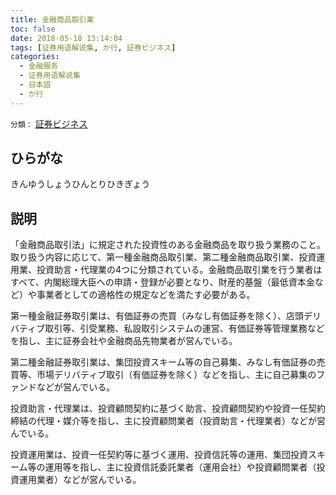```yaml
---
title: 金融商品取引業
toc: false
date: 2018-05-18 13:14:04
tags: [证券用语解说集, か行, 証券ビジネス]
categories:
  - 金融服务
  - 证券用语解说集
  - 日本語
  - か行
---
```


`分類：` [証券ビジネス](/tags/証券ビジネス/)

## ひらがな

きんゆうしょうひんとりひきぎょう

## 説明

「金融商品取引法」に規定された投資性のある金融商品を取り扱う業務のこと。取り扱う内容に応じて、第一種金融商品取引業、第二種金融商品取引業、投資運用業、投資助言・代理業の4つに分類されている。金融商品取引業を行う業者はすべて、内閣総理大臣への申請・登録が必要となり、財産的基盤（最低資本金など）や事業者としての適格性の規定などを満たす必要がある。

第一種金融証券取引業は、有価証券の売買（みなし有価証券を除く）、店頭デリバティブ取引等、引受業務、私設取引システムの運営、有価証券等管理業務などを指し、主に証券会社や金融商品先物業者が営んでいる。

第二種金融証券取引業は、集団投資スキーム等の自己募集、みなし有価証券の売買等、市場デリバティブ取引（有価証券を除く）などを指し、主に自己募集のファンドなどが営んでいる。

投資助言・代理業は、投資顧問契約に基づく助言、投資顧問契約や投資一任契約締結の代理・媒介等を指し、主に投資顧問業者（投資助言・代理業者）などが営んでいる。

投資運用業は、投資一任契約等に基づく運用、投資信託等の運用、集団投資スキーム等の運用等を指し、主に投資信託委託業者（運用会社）や投資顧問業者（投資運用業者）などが営んでいる。
